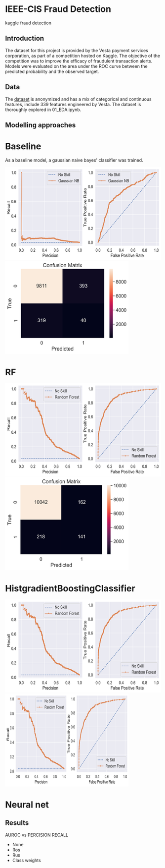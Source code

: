 # IEEE-CIS Fraud Detection
kaggle fraud detection

## Introduction 

The dataset for this project is provided by the Vesta payment services corporation, 
as part of a competition hosted on Kaggle. The objective of the competition was to 
improve the efficacy of fraudulent transaction alerts. Models were evaluated on the 
area under the ROC curve between the predicted probability and the observed target.

## Data

The [dataset](https://www.kaggle.com/c/ieee-fraud-detection/discussion/101203) is 
anonymized and has a mix of categorical and continuous features, include 339 
features engineered by Vesta. The dataset is thoroughly explored in 01_EDA.ipynb.  

## Modelling approaches

# Baseline
As a baseline model, a gaussian naive bayes' classifier was trained.

<img src="https://github.com/BoronII/fraud-detection-pytorch-scikit-fastai/blob/master/figures/GaussianNB_aucs.jpg" width="600" height="300" /> <img src="https://github.com/BoronII/fraud-detection-pytorch-scikit-fastai/blob/master/figures/GaussianNB_cm.jpg" width="400" height="300" />

# RF

<img src="https://github.com/BoronII/fraud-detection-pytorch-scikit-fastai/blob/master/figures/Important_Features_RF_aucs.jpg" width="600" height="300" /> <img src="https://github.com/BoronII/fraud-detection-pytorch-scikit-fastai/blob/master/figures/Important_Features_RF_cm.jpg" width="400" height="300" />

# HistgradientBoostingClassifier

<img src="https://github.com/BoronII/fraud-detection-pytorch-scikit-fastai/blob/master/figures/Important_Features_RF_aucs.jpg" width="600" height="300" />
<img src="https://github.com/BoronII/fraud-detection-pytorch-scikit-fastai/blob/master/figures/Important_Features_RF_aucs.jpg" width="400" height="300" />

# Neural net

## Results

AUROC vs PERCISION RECALL
- None
- Ros
- Rus
- Class weights




